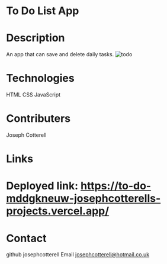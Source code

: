 # To Do List App
# Description
An app that can save and delete daily tasks.
![todo](https://github.com/josephcotterell/To-Do-App/assets/117044684/1caffe84-dad4-4694-9f52-42d809b4dbb0)

# Technologies
HTML
CSS
JavaScript

# Contributers
Joseph Cotterell

# Links

# Deployed link: https://to-do-mddgkneuw-josephcotterells-projects.vercel.app/

# Contact
github josephcotterell
Email josephcotterell@hotmail.co.uk
